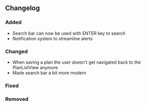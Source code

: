 ## Changelog

### Added

- Search bar can now be used with ENTER key to search
- Notification system to streamline alerts

### Changed

- When saving a plan the user doesn't get navigated back to the PlanListView anymore
- Made search bar a bit more modern

### Fixed

### Removed
